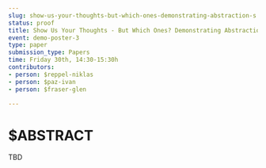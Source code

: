 ```yaml
---
slug: show-us-your-thoughts-but-which-ones-demonstrating-abstraction-s
status: proof
title: Show Us Your Thoughts - But Which Ones? Demonstrating Abstraction Levels in Domain Specific Languages Through Implementations of Steve Reich's "Clapping Music"
event: demo-poster-3
type: paper
submission_type: Papers
time: Friday 30th, 14:30-15:30h
contributors:
- person: $reppel-niklas
- person: $paz-ivan
- person: $fraser-glen

---
```


# $ABSTRACT

TBD


